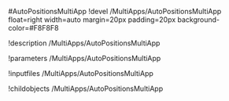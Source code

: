 <!-- MOOSE Object Documentation Stub: Remove this when content is added. -->
#AutoPositionsMultiApp
!devel /MultiApps/AutoPositionsMultiApp float=right width=auto margin=20px padding=20px background-color=#F8F8F8

!description /MultiApps/AutoPositionsMultiApp

!parameters /MultiApps/AutoPositionsMultiApp

!inputfiles /MultiApps/AutoPositionsMultiApp

!childobjects /MultiApps/AutoPositionsMultiApp
